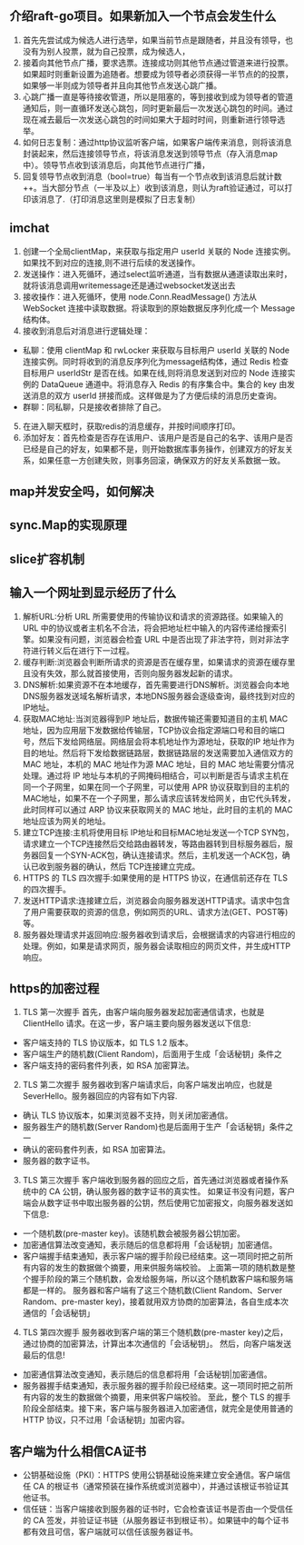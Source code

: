 ## 介绍raft-go项目。如果新加入一个节点会发生什么
1. 首先先尝试成为候选人进行选举，如果当前节点是跟随者，并且没有领导，也没有为别人投票，就为自己投票，成为候选人，
2. 接着向其他节点广播，要求选票。连接成功则其他节点通过管道来进行投票。如果超时则重新设置为追随者。想要成为领导者必须获得一半节点的的投票，如果够一半则成为领导者并且向其他节点发送心跳广播。
3. 心跳广播一直是等待接收管道，所以是阻塞的，等到接收到成为领导者的管道通知后，则一直循环发送心跳包，同时更新最后一次发送心跳包的时间。通过现在减去最后一次发送心跳包的时间如果大于超时时间，则重新进行领导选举。
4. 如何日志复制：通过http协议监听客户端，如果客户端传来消息，则将该消息封装起来，然后连接领导节点，将该消息发送到领导节点（存入消息map中）。领导节点收到该消息后，向其他节点进行广播，
5. 回复领导节点收到消息（bool=true）每当有一个节点收到该消息后就计数++。当大部分节点（一半及以上）收到该消息，则认为raft验证通过，可以打印该消息了.（打印消息这里则是模拟了日志复制）

## imchat
1.	创建一个全局clientMap，来获取与指定用户 userId 关联的 Node 连接实例。如果找不到对应的连接,则不进行后续的发送操作。
2. 发送操作：进入死循环，通过select监听通道，当有数据从通道读取出来时，就将该消息调用writemessage还是通过websocket发送出去
3. 接收操作：进入死循环，使用 node.Conn.ReadMessage() 方法从 WebSocket 连接中读取数据。将读取到的原始数据反序列化成一个 Message 结构体。
4. 接收到消息后对消息进行逻辑处理：
- 私聊：使用 clientMap 和 rwLocker 来获取与目标用户 userId 关联的 Node 连接实例。同时将收到的消息反序列化为message结构体，通过 Redis 检查目标用户 userIdStr 是否在线。如果在线,则将消息发送到对应的 Node 连接实例的 DataQueue 通道中。将消息存入 Redis 的有序集合中。集合的 key 由发送消息的双方 userId 拼接而成。这样做是为了方便后续的消息历史查询。
- 群聊：同私聊，只是接收者排除了自己。
5. 在进入聊天框时，获取redis的消息缓存，并按时间顺序打印。
6. 添加好友：首先检查是否存在该用户、该用户是否是自己的名字、该用户是否已经是自己的好友，如果都不是，则开始数据库事务操作，创建双方的好友关系，如果任意一方创建失败，则事务回滚，确保双方的好友关系数据一致。


## map并发安全吗，如何解决

## sync.Map的实现原理

## slice扩容机制

## 输入一个网址到显示经历了什么
1. 解析URL:分析 URL 所需要使用的传输协议和请求的资源路径。如果输入的 URL 中的协议或者主机名不合法，将会把地址栏中输入的内容传递给搜索引擎。如果没有问题，浏览器会检査 URL 中是否出现了非法字符，则对非法字符进行转义后在进行下一过程。
2. 缓存判断:浏览器会判断所请求的资源是否在缓存里，如果请求的资源在缓存里且没有失效，那么就首接使用，否则向服务器发起新的请求。
3. DNS解析:如果资源不在本地缓存，首先需要进行DNS解析。浏览器会向本地DNS服务器发送域名解析请求，本地DNS服务器会逐级查询，最终找到对应的IP地址。
4. 获取MAC地址:当浏览器得到IP 地址后，数据传输还需要知道目的主机 MAC 地址，因为应用层下发数据给传输层，TCP协议会指定源端口号和目的端口号，然后下发给网络层。网络层会将本机地址作为源地址，获取的IP 地址作为目的地址。然后将下发给数据链路层，数据链路层的发送需要加入通信双方的 MAC 地址，本机的 MAC 地址作为源 MAC 地址，目的 MAC 地址需要分情况处理。通过将 IP 地址与本机的子网掩码相结合，可以判断是否与请求主机在同一个子网里，如果在同一个子网里，可以使用 APR 协议获取到目的主机的 MAC地址，如果不在一个子网里，那么请求应该转发给网关，由它代头转发，此时同样可以通过 ARP 协议来获取网关的 MAC 地址，此时目的主机的 MAC 地址应该为网关的地址。
5. 建立TCP连接:主机将使用目标 IP地址和目标MAC地址发送一个TCP SYN包，请求建立一个TCP连接然后交给路由器转发，等路由器转到目标服务器后，服务器回复一个SYN-ACK包，确认连接请求。然后，主机发送一个ACK包，确认已收到服务器的确认，然后 TCP连接建立完成。
6. HTTPS 的 TLS 四次握手:如果使用的是 HTTPS 协议，在通信前还存在 TLS 的四次握手。
7. 发送HTTP请求:连接建立后，浏览器会向服务器发送HTTP请求。请求中包含了用户需要获取的资源的信息，例如网页的URL、请求方法(GET、POST等)等。
8. 服务器处理请求并返回响应:服务器收到请求后，会根据请求的内容进行相应的处理。例如，如果是请求网页，服务器会读取相应的网页文件，并生成HTTP响应。

## https的加密过程
1. TLS 第一次握手
首先，由客户端向服务器发起加密通信请求，也就是 ClientHello 请求。在这一步，客户端主要向服务器发送以下信息:
- 客户端支持的 TLS 协议版本，如 TLS 1.2 版本。
- 客户端生产的随机数(Client Random)，后面用于生成「会话秘钥」条件之
- 客户端支持的密码套件列表，如 RSA 加密算法。

2. TLS 第二次握手
服务器收到客户端请求后，向客户端发出响应，也就是 SeverHello。服务器回应的内容有如下内容.
- 确认 TLS 协议版本，如果浏览器不支持，则关闭加密通信。
- 服务器生产的随机数(Server Random)也是后面用于生产「会话秘钥」条件之一
- 确认的密码套件列表，如 RSA 加密算法。
- 服务器的数字证书。

3. TLS 第三次握手
客户端收到服务器的回应之后，首先通过浏览器或者操作系统中的 CA 公钥，确认服务器的数字证书的真实性。
如果证书没有问题，客户端会从数字证书中取出服务器的公钥，然后使用它加密报文，向服务器发送如下信息:
- 一个随机数(pre-master key)。该随机数会被服务器公钥加密。
- 加密通信算法改变通知，表示随后的信息都将用「会话秘钥」加密通信。
- 客户端握手结束通知，表示客户端的握手阶段已经结束。这一项同时把之前所有内容的发生的数据做个摘要，用来供服务端校验。
上面第一项的随机数是整个握手阶段的第三个随机数，会发给服务端，所以这个随机数客户端和服务端都是一样的。
服务器和客户端有了这三个随机数(Client Random、Server Random、pre-master key)，接着就用双方协商的加密算法，各自生成本次通信的「会话秘钥」

4. TLS 第四次握手
服务器收到客户端的第三个随机数(pre-master key)之后，通过协商的加密算法，计算出本次通信的「会话秘钥」。
然后，向客户端发送最后的信息!
- 加密通信算法改变通知，表示随后的信息都将用「会话秘钥|加密通信。
- 服务器握手结束通知，表示服务器的握手阶段已经结束。这一项同时把之前所有内容的发生的数据做个摘要，用来供客户端校验。
至此，整个 TLS 的握手阶段全部结束。接下来，客户端与服务器进入加密通信，就完全是使用普通的HTTP 协议，只不过用「会话秘钥」加密内容。
## 客户端为什么相信CA证书
- 公钥基础设施（PKI）：HTTPS 使用公钥基础设施来建立安全通信。客户端信任 CA 的根证书（通常预装在操作系统或浏览器中），并通过该根证书验证其他证书。
- 信任链：当客户端接收到服务器的证书时，它会检查该证书是否由一个受信任的 CA 签发，并验证证书链（从服务器证书到根证书）。如果链中的每个证书都有效且可信，客户端就可以信任该服务器证书。

